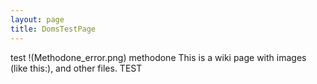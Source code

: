 ```yaml
---
layout: page
title: DomsTestPage
---
```


test !(Methodone_error.png) methodone This is a wiki page with images
(like this:), and other files. TEST
